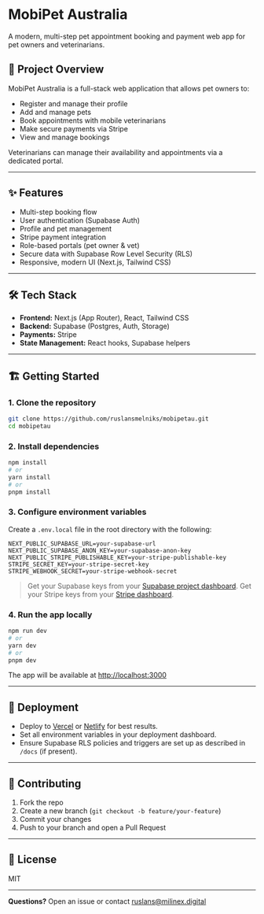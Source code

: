 # MobiPet Australia

A modern, multi-step pet appointment booking and payment web app for pet owners and veterinarians.

## 🚀 Project Overview
MobiPet Australia is a full-stack web application that allows pet owners to:
- Register and manage their profile
- Add and manage pets
- Book appointments with mobile veterinarians
- Make secure payments via Stripe
- View and manage bookings

Veterinarians can manage their availability and appointments via a dedicated portal.

---

## ✨ Features
- Multi-step booking flow
- User authentication (Supabase Auth)
- Profile and pet management
- Stripe payment integration
- Role-based portals (pet owner & vet)
- Secure data with Supabase Row Level Security (RLS)
- Responsive, modern UI (Next.js, Tailwind CSS)

---

## 🛠️ Tech Stack
- **Frontend:** Next.js (App Router), React, Tailwind CSS
- **Backend:** Supabase (Postgres, Auth, Storage)
- **Payments:** Stripe
- **State Management:** React hooks, Supabase helpers

---

## 🏗️ Getting Started

### 1. Clone the repository
```bash
git clone https://github.com/ruslansmelniks/mobipetau.git
cd mobipetau
```

### 2. Install dependencies
```bash
npm install
# or
yarn install
# or
pnpm install
```

### 3. Configure environment variables
Create a `.env.local` file in the root directory with the following:
```env
NEXT_PUBLIC_SUPABASE_URL=your-supabase-url
NEXT_PUBLIC_SUPABASE_ANON_KEY=your-supabase-anon-key
NEXT_PUBLIC_STRIPE_PUBLISHABLE_KEY=your-stripe-publishable-key
STRIPE_SECRET_KEY=your-stripe-secret-key
STRIPE_WEBHOOK_SECRET=your-stripe-webhook-secret
```

> Get your Supabase keys from your [Supabase project dashboard](https://app.supabase.com/).
> Get your Stripe keys from your [Stripe dashboard](https://dashboard.stripe.com/).

### 4. Run the app locally
```bash
npm run dev
# or
yarn dev
# or
pnpm dev
```

The app will be available at [http://localhost:3000](http://localhost:3000)

---

## 📝 Deployment
- Deploy to [Vercel](https://vercel.com/) or [Netlify](https://www.netlify.com/) for best results.
- Set all environment variables in your deployment dashboard.
- Ensure Supabase RLS policies and triggers are set up as described in `/docs` (if present).

---

## 🤝 Contributing
1. Fork the repo
2. Create a new branch (`git checkout -b feature/your-feature`)
3. Commit your changes
4. Push to your branch and open a Pull Request

---

## 📄 License
MIT

---

**Questions?**
Open an issue or contact [ruslans@milinex.digital](mailto:ruslans@milinex.digital) 
